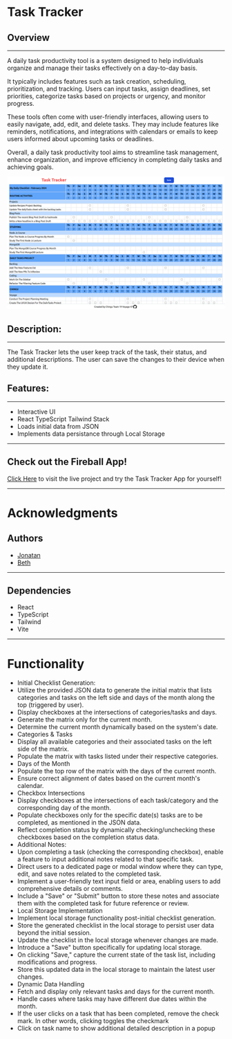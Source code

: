 # Task Tracker

## Overview

---

A daily task productivity tool is a system designed to help individuals organize and manage their tasks effectively on a day-to-day basis.

It typically includes features such as task creation, scheduling, prioritization, and tracking. Users can input tasks, assign deadlines, set priorities, categorize tasks based on projects or urgency, and monitor progress.

These tools often come with user-friendly interfaces, allowing users to easily navigate, add, edit, and delete tasks. They may include features like reminders, notifications, and integrations with calendars or emails to keep users informed about upcoming tasks or deadlines.

Overall, a daily task productivity tool aims to streamline task management, enhance organization, and improve efficiency in completing daily tasks and achieving goals.

![21st Century Meteorite Strikes](./src/assets/sreenshot.png)



## Description:

---

<p>
The Task Tracker lets the user keep track of the task, their status, and additional descriptions.
The user can save the changes to their device when they update it.
</p>

## Features:

---

- Interactive UI
- React TypeScript Tailwind Stack
- Loads initial data from JSON
- Implements data persistance through Local Storage

---
## Check out the Fireball App!
[Click Here](https://daily-tasks-seven.vercel.app/) to visit the live project and try the Task Tracker App for yourself!

---
# Acknowledgments

## Authors

- [Jonatan](https://github.com/jcidp)
- [Beth](https://github.com/bscaer)

---

## Dependencies

- React
- TypeScript
- Tailwind
- Vite

---

# Functionality

- Initial Checklist Generation:
 - Utilize the provided JSON data to generate the initial matrix that lists categories and tasks on the left side and days of the month along the top (triggered by user).
 - Display checkboxes at the intersections of categories/tasks and days.
 - Generate the matrix only for the current month.
 - Determine the current month dynamically based on the system's date.
- Categories & Tasks
 - Display all available categories and their associated tasks on the left side of the matrix.
 - Populate the matrix with tasks listed under their respective categories.
- Days of the Month
 - Populate the top row of the matrix with the days of the current month.
 - Ensure correct alignment of dates based on the current month's calendar.
- Checkbox Intersections
 - Display checkboxes at the intersections of each task/category and the corresponding day of the month.
 - Populate checkboxes only for the specific date(s) tasks are to be completed, as mentioned in the JSON data.
 - Reflect completion status by dynamically checking/unchecking these checkboxes based on the completion status data.
- Additional Notes:
 - Upon completing a task (checking the corresponding checkbox), enable a feature to input additional notes related to that specific task.
 - Direct users to a dedicated page or modal window where they can type, edit, and save notes related to the completed task.
 - Implement a user-friendly text input field or area, enabling users to add comprehensive details or comments.
 - Include a "Save" or "Submit" button to store these notes and associate them with the completed task for future reference or review.
- Local Storage Implementation
 - Implement local storage functionality post-initial checklist generation.
 - Store the generated checklist in the local storage to persist user data beyond the initial session.
 - Update the checklist in the local storage whenever changes are made.
 - Introduce a "Save" button specifically for updating local storage.
 - On clicking "Save," capture the current state of the task list, including modifications and progress.
 - Store this updated data in the local storage to maintain the latest user changes.
- Dynamic Data Handling
 - Fetch and display only relevant tasks and days for the current month.
 - Handle cases where tasks may have different due dates within the month.
 - If the user clicks on a task that has been completed, remove the check mark. In other words, clicking toggles the checkmark
 - Click on task name to show additional detailed description in a popup
